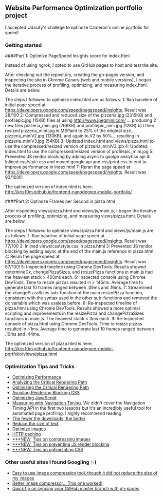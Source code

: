 ## Website Performance Optimization portfolio project

I accepted Udacity's challege to optimize Cameron's online portfolio for speed!

### Getting started

####Part 1: Optimize PageSpeed Insights score for index.html

Instead of using ngrok, I opted to use GitHub pages to host and test the site.  

After checking out the repository, creating the gh-pages version, and inspecting the site in Chrome Canary (web and mobile versions), I began the iterative process of profiling, optimizing, and measuring index.html.  Details are below.

The steps I followed to optimize index.html are as follows:
1: Ran baseline of initial page speed at https://developers.google.com/speed/pagespeed/insights.  Result was 28/100
2: Compressed and reduced size of the pizzeria.jpg (2315KB) and profilepic.jpg (15KB) files
  a) using http://www.jpegmini.com/ ... producing 2 new files pizzeria_mini.jpg (769KB) and profilepic_mini.jpg (12KB)
  b) I then resized pizzeria_mini.jpg in MSPaint to 25% of the original size... pizzeria_miniV2.jpg (130KB), and again to V2 by 50%... resulting in pizzeria_miniV3.jpg (54KB)
3: Updated index.html and views/pizza.html to use the compressed/resized version of pizzeria_miniV3.jpb
4: Updated index.html to use the compressed/resized version of profilepic_mini.jpg
5: Prevented JS rendor blocking by adding async to goolge analytics api
6: Inlined css/style.css and moved google api and css/print.css to end to improve performance in index.html
7: Reran the page speed at https://developers.google.com/speed/pagespeed/insights.  Result was 93/100!!!

The optimized version of index.html is here: http://kris10m.github.io/frontend-nanodegree-mobile-portfolio/


####Part 2: Optimize Frames per Second in pizza.html

After inspecting views/pizza.html and views/js/main.js, I began the iterative process of profiling, optimizing, and measuring views/pizza.html.  Details are below.

The steps I followed to optimize views/pizza.html and views/js/main.js are as follows:
1: Ran baseline of initial page speed at https://developers.google.com/speed/pagespeed/insights.  Result was 77/100
2: Inlined views\css\style.css in pizza.html
3: Prevented JS rendor blocking by adding async at the end of the main.js reference in pizza.html
4: Reran the page speed at https://developers.google.com/speed/pagespeed/insights.  Result was 87/100!
5: Inspected timeline using Chrome DevTools.  Results showed determineDx, changePizzaSizes, and resizePizza functions in main.js had the heaviest stack > 400ms each.
6: Inspected console using Chrome DevTools. Time to resize pizzas resulted in > 145ms.  Average time to generate last 10 frames ranged between .09ms and .16ms.
7: Streamlined the changePizzaSizes sub-function of the main resizePizza function, consistent with the syntax used in the other sub-functions and removed the dx variable which was useless before.
8: Re-inspected timeline of pizza.html using Chrome DevTools.  Results showed a more optimal scripting and improvements in the resizePizza and changePizzaSizes functions in main.js. The heaviest stack < 3ms each.
9: Re-inspected console of pizza.html using Chrome DevTools. Time to resize pizzas resulted in ~1ms.  Average time to generate last 10 frames ranged between .10ms and .44ms.

The optimized version of pizza.html is here: http://kris10m.github.io/frontend-nanodegree-mobile-portfolio/views/pizza.html


### Optimization Tips and Tricks
* [Optimizing Performance](https://developers.google.com/web/fundamentals/performance/ "web performance")
* [Analyzing the Critical Rendering Path](https://developers.google.com/web/fundamentals/performance/critical-rendering-path/analyzing-crp.html "analyzing crp")
* [Optimizing the Critical Rendering Path](https://developers.google.com/web/fundamentals/performance/critical-rendering-path/optimizing-critical-rendering-path.html "optimize the crp!")
* [Avoiding Rendering Blocking CSS](https://developers.google.com/web/fundamentals/performance/critical-rendering-path/render-blocking-css.html "render blocking css")
* [Optimizing JavaScript](https://developers.google.com/web/fundamentals/performance/critical-rendering-path/adding-interactivity-with-javascript.html "javascript")
* [Measuring with Navigation Timing](https://developers.google.com/web/fundamentals/performance/critical-rendering-path/measure-crp.html "nav timing api"). We didn't cover the Navigation Timing API in the first two lessons but it's an incredibly useful tool for automated page profiling. I highly recommend reading.
* <a href="https://developers.google.com/web/fundamentals/performance/optimizing-content-efficiency/eliminate-downloads.html">The fewer the downloads, the better</a>
* <a href="https://developers.google.com/web/fundamentals/performance/optimizing-content-efficiency/optimize-encoding-and-transfer.html">Reduce the size of text</a>
* <a href="https://developers.google.com/web/fundamentals/performance/optimizing-content-efficiency/image-optimization.html">Optimize images</a>
* <a href="https://developers.google.com/web/fundamentals/performance/optimizing-content-efficiency/http-caching.html">HTTP caching</a>
* <a href="https://developers.google.com/speed/webp/docs/compression">***NEW: Tips on compressing images</a>
* <a href="https://developers.google.com/speed/docs/insights/BlockingJS">***NEW: Tips on preventing JS render blocking</a>
* <a href="https://developers.google.com/speed/docs/insights/OptimizeCSSDelivery">***NEW: Tips on optimizating CSS</a>

### Other useful sites I found Googling :-)
* <a href="http://www.imageoptimizer.net/Pages/Home.asp">Easy to use image compression tool, though it did not reduce the size of my images</a>
* <a href="http://www.jpegmini.com/ ">Better image compressor... This one worked!</a>
* <a href="http://lea.verou.me/2011/10/easily-keep-gh-pages-in-sync-with-master/">Quick tip on syncing your GitHub master branch with gh-pages</a>

